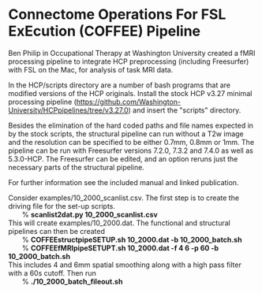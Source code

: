 # Connectome Operations For FSL ExEcution (COFFEE) Pipeline  

Ben Philip in Occupational Therapy at Washington University created a fMRI processing pipeline to integrate HCP preprocessing (including Freesurfer) with FSL on the Mac, for analysis of task MRI data.

In the HCP/scripts directory are a number of bash programs that are modified versions of the HCP originals. Install the stock HCP v3.27 minimal processing pipeline (https://github.com/Washington-University/HCPpipelines/tree/v3.27.0) and insert the "scripts" directory.

Besides the elimination of the hard coded paths and file names expected in by the stock scripts, the structural pipeline can run without a T2w image and the resolution can be specified to be either 0.7mm, 0.8mm or 1mm.  The pipeline can be run with Freesurfer versions 7.2.0, 7.3.2 and 7.4.0 as well as 5.3.0-HCP.  The Freesurfer can be edited, and an option reruns just the necessary parts of the structural pipeline.

For further information see the included manual and linked publication.

Consider examples/10_2000_scanlist.csv. The first step is to create the driving file for the set-up scripts.  
&emsp;&emsp;% **scanlist2dat.py 10_2000_scanlist.csv**  
This will create examples/10_2000.dat. The functional and structural pipelines can then be created  
&emsp;&emsp;% **COFFEEstructpipeSETUP.sh 10_2000.dat -b 10_2000_batch.sh**  
&emsp;&emsp;% **COFFEEfMRIpipeSETUPT.sh 10_2000.dat -f 4 6 -p 60 -b 10_2000_batch.sh**  
This includes 4 and 6mm spatial smoothing along with a high pass filter with a 60s cutoff. Then run  
&emsp;&emsp;% **./10_2000_batch_fileout.sh**
